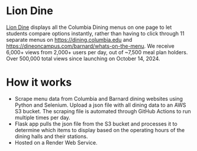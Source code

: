 # Lion Dine

<a href="https://liondine.com">Lion Dine</a> displays all the Columbia Dining menus on one page to let students compare options instantly, rather than having to click through 11 separate menus on https://dining.columbia.edu and https://dineoncampus.com/barnard/whats-on-the-menu. We receive 6,000+ views from 2,000+ users per day, out of ~7,500 meal plan holders. Over 500,000 total views since launching on October 14, 2024.

# How it works

- Scrape menu data from Columbia and Barnard dining websites using Python and Selenium. Upload a json file with all dining data to an AWS S3 bucket. The scraping file is automated through GitHub Actions to run multiple times per day.
- Flask app pulls the json file from the S3 bucket and processes it to determine which items to display based on the operating hours of the dining halls and their stations.
- Hosted on a Render Web Service.
